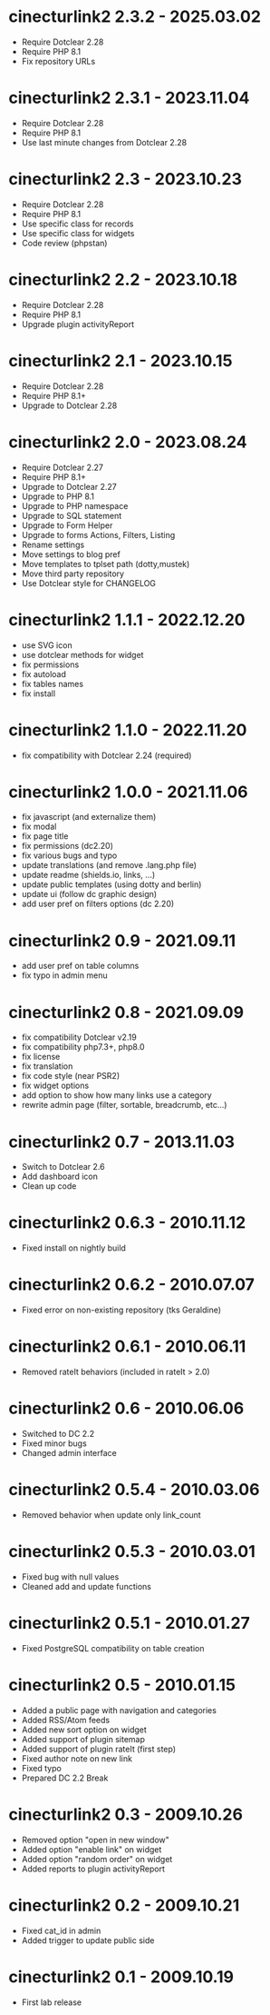 cinecturlink2 2.3.2 - 2025.03.02
===========================================================
* Require Dotclear 2.28
* Require PHP 8.1
* Fix repository URLs

cinecturlink2 2.3.1 - 2023.11.04
===========================================================
* Require Dotclear 2.28
* Require PHP 8.1
* Use last minute changes from Dotclear 2.28

cinecturlink2 2.3 - 2023.10.23
===========================================================
* Require Dotclear 2.28
* Require PHP 8.1
* Use specific class for records
* Use specific class for widgets
* Code review (phpstan)

cinecturlink2 2.2 - 2023.10.18
===========================================================
* Require Dotclear 2.28
* Require PHP 8.1
* Upgrade plugin activityReport

cinecturlink2 2.1 - 2023.10.15
===========================================================
* Require Dotclear 2.28
* Require PHP 8.1+
* Upgrade to Dotclear 2.28

cinecturlink2 2.0 - 2023.08.24
===========================================================
* Require Dotclear 2.27
* Require PHP 8.1+
* Upgrade to Dotclear 2.27
* Upgrade to PHP 8.1
* Upgrade to PHP namespace
* Upgrade to SQL statement
* Upgrade to Form Helper
* Upgrade to forms Actions, Filters, Listing
* Rename settings
* Move settings to blog pref
* Move templates to tplset path (dotty,mustek)
* Move third party repository
* Use Dotclear style for CHANGELOG

cinecturlink2 1.1.1 - 2022.12.20
===========================================================
* use SVG icon
* use dotclear methods for widget
* fix permissions
* fix autoload
* fix tables names
* fix install

cinecturlink2 1.1.0 - 2022.11.20
===========================================================
* fix compatibility with Dotclear 2.24 (required)

cinecturlink2 1.0.0 - 2021.11.06
===========================================================
* fix javascript (and externalize them)
* fix modal
* fix page title
* fix permissions (dc2.20)
* fix various bugs and typo
* update translations (and remove .lang.php file)
* update readme (shields.io, links, ...)
* update public templates (using dotty and berlin)
* update ui (follow dc graphic design)
* add user pref on filters options (dc 2.20)

cinecturlink2 0.9 - 2021.09.11
===========================================================
* add user pref on table columns
* fix typo in admin menu

cinecturlink2 0.8 - 2021.09.09
===========================================================
* fix compatibility Dotclear v2.19
* fix compatibility php7.3+, php8.0
* fix license
* fix translation
* fix code style (near PSR2)
* fix widget options
* add option to show how many links use a category
* rewrite admin page (filter, sortable, breadcrumb, etc...)

cinecturlink2 0.7 - 2013.11.03
===========================================================
* Switch to Dotclear 2.6
* Add dashboard icon
* Clean up code

cinecturlink2 0.6.3 - 2010.11.12
===========================================================
* Fixed install on nightly build

cinecturlink2 0.6.2 - 2010.07.07
===========================================================
* Fixed error on non-existing repository (tks Geraldine)

cinecturlink2 0.6.1 - 2010.06.11
===========================================================
* Removed rateIt behaviors (included in rateIt > 2.0)

cinecturlink2 0.6 - 2010.06.06
===========================================================
* Switched to DC 2.2
* Fixed minor bugs
* Changed admin interface

cinecturlink2 0.5.4 - 2010.03.06
===========================================================
* Removed behavior when update only link_count

cinecturlink2 0.5.3 - 2010.03.01
===========================================================
* Fixed bug with null values
* Cleaned add and update functions

cinecturlink2 0.5.1 - 2010.01.27
===========================================================
* Fixed PostgreSQL compatibility on table creation

cinecturlink2 0.5 - 2010.01.15
===========================================================
* Added a public page with navigation and categories
* Added RSS/Atom feeds
* Added new sort option on widget
* Added support of plugin sitemap
* Added support of plugin rateIt (first step)
* Fixed author note on new link
* Fixed typo
* Prepared DC 2.2 Break

cinecturlink2 0.3 - 2009.10.26
===========================================================
* Removed option "open in new window"
* Added option "enable link" on widget
* Added option "random order" on widget
* Added reports to plugin activityReport

cinecturlink2 0.2 - 2009.10.21
===========================================================
* Fixed cat_id in admin
* Added trigger to update public side

cinecturlink2 0.1 - 2009.10.19
===========================================================
* First lab release
